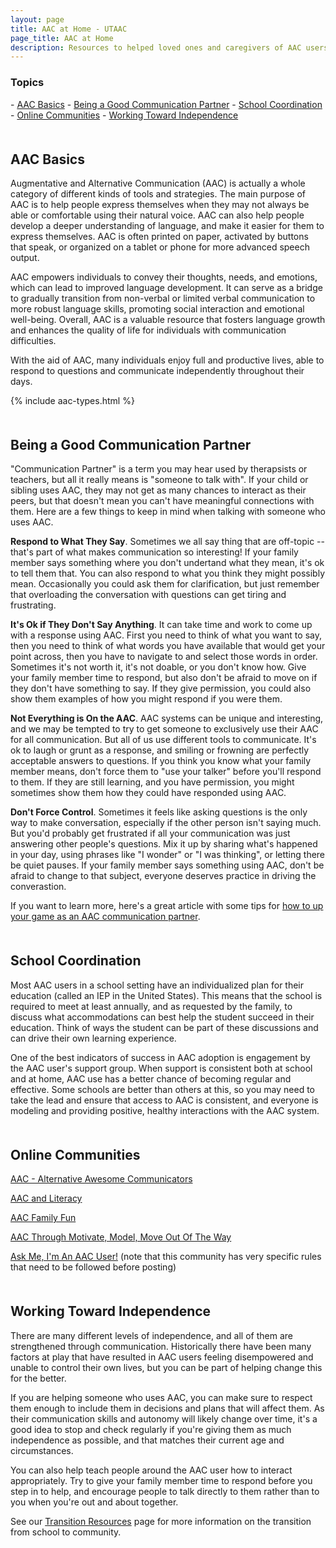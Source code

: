```yaml
---
layout: page
title: AAC at Home - UTAAC
page_title: AAC at Home
description: Resources to helped loved ones and caregivers of AAC users
---
```

<h3>Topics</h3>
- <a href="#intro">AAC Basics</a>
- <a href="#partner">Being a Good Communication Partner</a>
- <a href="#school">School Coordination</a>
- <a href="#community">Online Communities</a>
- <a href="#independence">Working Toward Independence</a>

<a name="intro" style='margin-bottom: 50px; display: block; visibility: hidden;'></a>
<h2>AAC Basics</h2>

Augmentative and Alternative Communication (AAC) is actually
a whole category of different kinds of tools and strategies.
The main purpose of AAC is to help people express themselves
when they may not always be able or comfortable using their natural voice. AAC can also help people develop a deeper
understanding of language, and make it easier for them
to express themselves. AAC is often printed on paper, 
activated by buttons that speak, or organized on a tablet or
phone for more advanced speech output.

AAC empowers individuals to convey their thoughts, needs, and emotions, which can lead to improved language development. It can serve as a bridge to gradually transition from non-verbal or limited verbal communication to more robust language skills, promoting social interaction and emotional well-being. Overall, AAC is a valuable resource that fosters language growth and enhances the quality of life for individuals with communication difficulties.

With the aid of AAC, many individuals enjoy full and productive lives, able to respond to questions and communicate independently throughout their days.

{% include aac-types.html %}

<a name="partner" style='margin-bottom: 50px; display: block; visibility: hidden;'></a>
<h2>Being a Good Communication Partner</h2>

"Communication Partner" is a term you may hear used by therapsists or teachers, but all it really means is "someone to talk with". If your child or sibling uses AAC, they may not get as many chances to interact as their peers, but that doesn't mean you can't have meaningful connections with them. Here are a few things to keep in mind when talking with someone who uses AAC.

<b>Respond to What They Say</b>. Sometimes we all say thing that are off-topic -- that's part of what makes communication so interesting! If your family member says something where you don't undertand what they mean, it's ok to tell them that. You can also respond to what you think they might possibly mean. Occasionally you could ask them for clarification, but just remember that overloading the conversation with questions can get tiring and frustrating.

<b>It's Ok if They Don't Say Anything</b>. It can take time and work to come up with a response using AAC. First you need to think of what you want to say, then you need to think of what words you have available that would get your point across, then you have to navigate to and select those words in order. Sometimes it's not worth it, it's not doable, or you don't know how. Give your family member time to respond, but also don't be afraid to move on if they don't have something to say. If they give permission, you could also show them examples of how you might respond if you were them.

<b>Not Everything is On the AAC</b>. AAC systems can be unique and interesting, and we may be tempted to try to get someone to exclusively use their AAC for all communication. But all of us use different tools to communicate. It's ok to laugh or grunt as a response, and smiling or frowning are perfectly acceptable answers to questions. If you think you know what your family member means, don't force them to "use your talker" before you'll respond to them. If they are still learning, and you have permission, you might sometimes show them how they could have responded using AAC.

<b>Don't Force Control</b>. Sometimes it feels like asking questions is the only way to make conversation, especially if the other person isn't saying much. But you'd probably get frustrated if all your communication was just answering other people's questions. Mix it up by sharing what's happened in your day, using phrases like "I wonder" or "I was thinking", or letting there be quiet pauses. If your family member says something using AAC, don't be afraid to change to that subject, everyone deserves practice in driving the converastion.

If you want to learn more, here's a great article with some tips for <a href="https://www.assistiveware.com/learn-aac/build-communication-partner-skills">how to up your game as an AAC communication partner</a>.

<a name="school" style='margin-bottom: 50px; display: block; visibility: hidden;'></a>
<h2>School Coordination</h2>
Most AAC users in a school setting have an individualized plan for their education (called an IEP in the United States). This means that the school is required to meet at least annually, and as requested by the family, to discuss what accommodations can best help the student succeed in their education. Think of ways the student can be part of these discussions and can drive their own learning experience.

One of the best indicators of success in AAC adoption is engagement by the AAC user's support group. When support is consistent both at school and at home, AAC use has a better chance of becoming regular and effective. Some schools are better than others at this, so you may need to take the lead and ensure that access to AAC is consistent, and everyone is modeling and providing positive, healthy interactions with the AAC system.

<a name="community" style='margin-bottom: 50px; display: block; visibility: hidden;'></a>
<h2>Online Communities</h2>

<a href="https://www.facebook.com/groups/873436332667973/?ref=group_browse">AAC - Alternative Awesome Communicators</a>

<a href="https://www.facebook.com/groups/280995758986033/?ref=group_browse">AAC and Literacy</a>

<a href="https://www.facebook.com/AACFamilyFun/">AAC Family Fun</a>

<a href="https://www.facebook.com/groups/AACthruMMM/">AAC Through Motivate, Model, Move Out Of The Way</a>

<a href="https://www.facebook.com/groups/456220758119314/?multi_permalinks=729918680749519&notif_id=1578395446925023&notif_t=group_highlights">Ask Me, I'm An AAC User!</a> (note that this community has very specific rules that need to be followed before posting)

<a name="independence" style='margin-bottom: 50px; display: block; visibility: hidden;'></a>
<h2>Working Toward Independence</h2>
There are many different levels of independence, and all of them are strengthened through communication. Historically there have been many factors at play that have resulted in AAC users feeling disempowered and unable to control their own lives, but you can be part of helping change this for the better.

If you are helping someone who uses AAC, you can make sure to respect them enough to include them in decisions and plans that will affect them. As their communication skills and autonomy will likely change over time, it's a good idea to stop and check regularly if you're giving them as much independence as possible, and that matches their current age and circumstances.

You can also help teach people around the AAC user how to interact appropriately. Try to give your family member time to respond before you step in to help, and encourage people to talk directly to them rather than to you when you're out and about together.

See our <a href="/transition">Transition Resources</a> page for more information on the transition from school to community.

<!--

PERSONA 1
I’m brand new and need help choosing an AAC device
PERSONA 2
We have an AAC device, but need help getting started with it
PERSONA 10
My child is getting ready to transition out of public schools in a year or two.  The school has never pushed AAC, but I know my child will need help communicating in adult life		
PERSONA 3
We have an AAC device, but we’re not seeing the progress we want to see
PERSONA 4
We used to model AAC on the device, but then life got in the way. Now we’re ready to get back into it but not sure how to start again
PERSONA 5
We have a device, but are wanting to explore other options as well
PERSONA 6
My child has a device, but I can’t get the school to support the device
PERSONA 9
Technical Intro to AAC
My child is getting ready to transition out of public schools in a year or two.  The school has been providing a device, but we will need to get our own device once school is over
Something I can share with uncle or grandma

-->